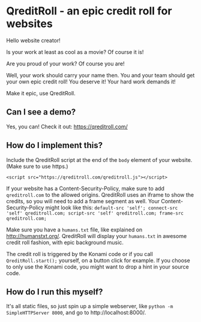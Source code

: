 # QreditRoll - an epic credit roll for websites

Hello website creator!

Is your work at least as cool as a movie?
Of course it is!

Are you proud of your work?
Of course you are!

Well, your work should carry your name then. You and your team should get your own epic credit roll! You deserve it! Your hard work demands it!

Make it epic, use QreditRoll.

## Can I see a demo?
Yes, you can! Check it out: https://qreditroll.com/

## How do I implement this?
Include the QreditRoll script at the end of the `body` element of your website. (Make sure to use https.)

`<script src="https://qreditroll.com/qreditroll.js"></script>`

If your website has a Content-Security-Policy, make sure to add `qreditroll.com` to the allowed origins. QreditRoll uses an iframe to show the credits, so you will need to add a frame segment as well. Your Content-Security-Policy might look like this:
`default-src 'self'; connect-src 'self' qreditroll.com; script-src 'self' qreditroll.com; frame-src qreditroll.com;`

Make sure you have a `humans.txt` file, like explained on http://humanstxt.org/. QreditRoll will display your `humans.txt` in awesome credit roll fashion, with epic background music.

The credit roll is triggered by the Konami code or if you call `QreditRoll.start();` yourself, on a button click for example. If you choose to only use the Konami code, you might want to drop a hint in your source code.

## How do I run this myself?
It's all static files, so just spin up a simple webserver, like `python -m SimpleHTTPServer 8000`, and go to http://localhost:8000/.
